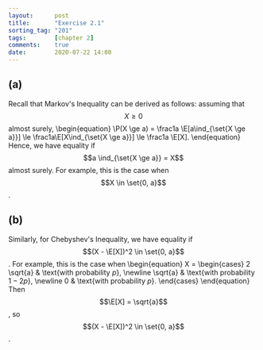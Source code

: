 ```yaml
---
layout:      post
title:       "Exercise 2.1"
sorting_tag: "201"
tags:        [chapter 2]
comments:    true
date:        2020-07-22 14:00
---
```


## (a)

Recall that Markov's Inequality can be derived as follows:
assuming that $$X\ge0$$ almost surely,
\begin{equation}
    \P(X \ge a)
    = \frac1a \E[a\ind_{\set{X \ge a}}]
    \le \frac1a\E[X\ind_{\set{X \ge a}}]
    \le \frac1a \E[X].
\end{equation}
Hence, we have equality if $$a \ind_{\set{X \ge a}} = X$$ almost surely.
For example, this is the case when $$X \in \set{0, a}$$.


## (b)

Similarly, for Chebyshev's Inequality, we have equality if $$(X - \E[X])^2 \in \set{0, a}$$.
For example, this is the case when
\begin{equation}
    X = \begin{cases}
        2 \sqrt{a} & \text{with probability $p$}, \newline
        \sqrt{a} & \text{with probability $1 - 2p$}, \newline
        0 & \text{with probability $p$}.
    \end{cases}
\end{equation}
Then $$\E[X] = \sqrt{a}$$, so $$(X - \E[X])^2 \in \set{0, a}$$.
